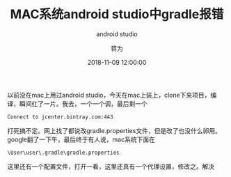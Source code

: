 ﻿---
layout:     post
title:      "MAC系统android studio中gradle报错"
subtitle:   " android studio"
date:       2018-11-09 12:00:00
author:     "蒋为"
header-img: "img/5.jpg"
catalog: true
tags:
    - Android
---
以前没在mac上用过android studio，今天在mac上装上，clone下来项目，编译，瞬间红了一片。我去，一个一个调，最后剩一个
```
Connect to jcenter.bintray.com:443 
```
打死搞不定。网上找了都说改gradle.properties文件，但是改了也没什么卵用。google翻了一下午，最后终于有人说，mac系统下面在
 ```
\User\user\.gradle\gradle.properties 
```
这里还有一个配置文件，打开一看，这里还真有一个代理设置，修改之。解决